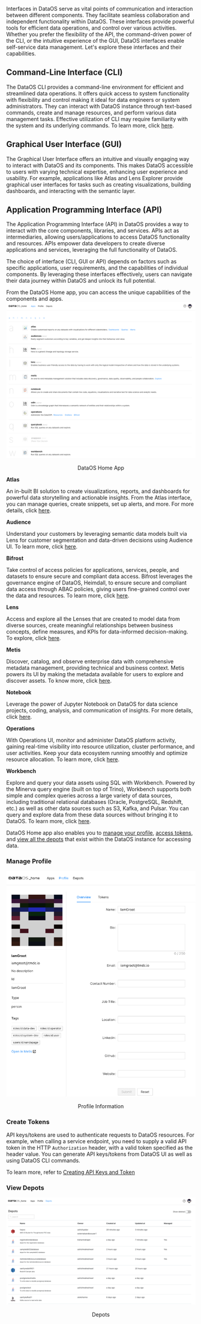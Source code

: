 Interfaces in DataOS serve as vital points of communication and interaction between different components. They facilitate seamless collaboration and independent functionality within DataOS. These interfaces provide powerful tools for efficient data operations,  and control over various activities. Whether you prefer the flexibility of the API, the command-driven power of the CLI, or the intuitive experience of the GUI, DataOS interfaces enable self-service data management. Let's explore these interfaces and their capabilities.

## Command-Line Interface (CLI)

The DataOS CLI provides a command-line environment for efficient and streamlined data operations. It offers quick access to system functionality with flexibility and control making it ideal for data engineers or system administrators. They can interact with DataOS instance through text-based commands, create and manage resources, and perform various data management tasks.  Effective utilization of CLI may require familiarity with the system and its underlying commands. To learn more, click [here](/interfaces/cli/). 

## Graphical User Interface (GUI)

The Graphical User Interface offers an intuitive and visually engaging way to interact with DataOS and its components.  This makes DataOS accessible to users with varying technical expertise, enhancing user experience and usability. For example, applications like Atlas and Lens Explorer provide graphical user interfaces for tasks such as creating visualizations, building dashboards, and interacting with the semantic layer.

## Application Programming Interface (API)

The Application Programming Interface (API) in DataOS provides a way to interact with the core components, libraries, and services. APIs act as intermediaries, allowing users/applications to access DataOS functionality and resources. APIs empower data  developers to create diverse applications and services, leveraging the full functionality of DataOS.

<aside class="callout">The choice of interface (CLI, GUI or API) depends on factors such as specific applications, user requirements, and the capabilities of individual components. By leveraging these interfaces effectively, users can navigate their data journey within DataOS and unlock its full potential.</aside>

From the DataOS Home app, you can access the unique capabilities of the components and apps.
![dataos_homepage.png](interfaces/dataos_homepage.png)
<figcaption align = "center">DataOS Home App </figcaption>

**Atlas**

An in-built BI solution to create visualizations, reports, and dashboards for powerful data storytelling and actionable insights. From the Atlas interface, you can manage queries, create snippets, set up alerts, and more. For more details, click [here](/interfaces/atlas/).

**Audience**

Understand your customers by leveraging semantic data models built via Lens for customer segmentation and data-driven decisions using Audience UI. To learn more, click [here](/interfaces/audiences/).

**Bifrost**

Take control of access policies for applications, services, people, and datasets to ensure secure and compliant data access. Bifrost leverages the governance engine of DataOS, Heimdall, to ensure secure and compliant data access through ABAC policies,  giving users fine-grained control over the data and resources. To learn more, click [here](/interfaces/bifrost/).

**Lens**

Access and explore all the Lenses that are created to model data from diverse sources, create meaningful relationships between business concepts, define measures, and KPIs for data-informed decision-making. To explore, click [here](/interfaces/lens/). 

**Metis**

Discover, catalog, and observe enterprise data with comprehensive metadata management, providing technical and business context. Metis powers its UI by making the metadata available for users to explore and discover assets. To know more, click [here](/interfaces/metis/).

**Notebook**

Leverage the power of Jupyter Notebook on DataOS for data science projects, coding, analysis, and communication of insights. For more details, click [here](/interfaces/notebook/).

**Operations**

With Operations UI, monitor and administer DataOS platform activity, gaining real-time visibility into resource utilization, cluster performance, and user activities. Keep your data ecosystem running smoothly and optimize resource allocation. To learn more, click [here](/interfaces/operations/).

**Workbench**

Explore and query your data assets using SQL with Workbench. Powered by the Minerva query engine (built on top of Trino), Workbench supports both simple and complex queries across a large variety of data sources, including traditional relational databases (Oracle, PostgreSQL, Redshift, etc.) as well as other data sources such as S3, Kafka, and Pulsar. You can query and explore data from these data sources without bringing it to DataOS. To learn more, click [here](/interfaces/workbench/).

DataOS Home app also enables you to [manage your profile](/interfaces/#manage-profile), [access tokens](/interfaces/#create-tokens), and [view all the depots](/interfaces/#view-depots) that exist within the DataOS instance for accessing data.

### **Manage Profile**

![profile.png](interfaces/profileinfo.png)
<figcaption align = "center">Profile Information </figcaption>

### **Create Tokens**

API keys/tokens are used to authenticate requests to  DataOS resources. For example, when calling a service endpoint, you need to supply a valid API token in the HTTP `Authorization` header, with a valid token specified as the header value. You can generate API keys/tokens from DataOS UI as well as using DataOS CLI commands.

To learn more, refer to [Creating API Keys and Token](interfaces/create_token.md)

### **View Depots**

![Depot](interfaces/depots.png)
<figcaption align = "center">Depots</figcaption>

